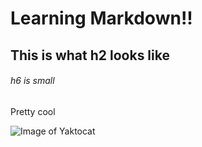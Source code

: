 # Learning Markdown!!
## This is what h2 looks like
###### h6 is small
Pretty cool

![Image of Yaktocat](https://octodex.github.com/images/yaktocat.png)
